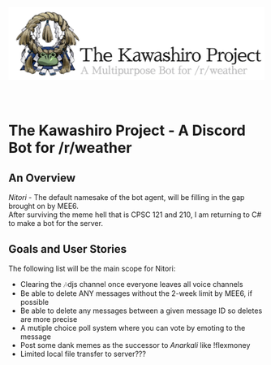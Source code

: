 ﻿<h1 align="center">
    <img src="https://raw.githubusercontent.com/Gusseth/Kawashiro-Project/master/Kawashiro%20Project/Resources/logo.png">
</h1>
<br>

# The Kawashiro Project - A Discord Bot for /r/weather

## An Overview
*Nitori* - The default namesake of the bot agent, will be filling in the gap brought on by MEE6.\
After surviving the meme hell that is CPSC 121 and 210, I am returning to C# to make a bot for the server.


## Goals and User Stories
The following list will be the main scope for Nitori:
- Clearing the 🎶djs channel once everyone leaves all voice channels
- Be able to delete ANY messages without the 2-week limit by MEE6, if possible
- Be able to delete any messages between a given message ID so deletes are more precise
- A mutiple choice poll system where you can vote by emoting to the message
- Post some dank memes as the successor to *Anarkali* like !flexmoney
- Limited local file transfer to server???